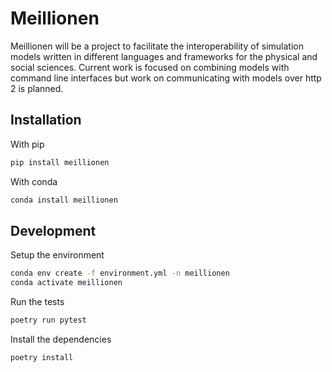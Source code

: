 # Meillionen

Meillionen will be a project to facilitate the interoperability of simulation models written in different languages and frameworks for the physical and social sciences. Current work is focused on combining models with command line interfaces but work on communicating with models over http 2 is planned.

## Installation

With pip

```bash
pip install meillionen
```

With conda

```bash
conda install meillionen
```

## Development

Setup the environment

```bash
conda env create -f environment.yml -n meillionen
conda activate meillionen
```

Run the tests

```bash
poetry run pytest
```

Install the dependencies

```bash
poetry install
```
